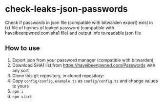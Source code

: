 # check-leaks-json-passwords
Check if passwords in json file (compatble with bitwarden export) exist in txt file of hashes of leaked password (compatible with haveibeenpwned.com sha1 file) and output info to readable json file

## How to use
1. Export json from your password manager (compatible with bitwarden)
2. Download SHA1 list from https://haveibeenpwned.com/Passwords with any sort
3. Clone this git repository, in cloned repository:
4. Copy `config/config.example.ts` as `config/config.ts` and change values to yours
5. `npm i`
6. `npm start`
